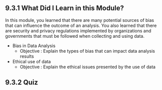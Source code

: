 ## 9.3.1 What Did I Learn in this Module?
In this module, you learned that there are many potential sources of bias that can influence the outcome of an analysis. You also learned that there are security and privacy regulations implemented by organizations and governments that must be followed when collecting and using data.

- Bias in Data Analysis
    - Objective : Explain the types of bias that can impact data analysis results
- Ethical use of data
    - Objective : Explain the ethical issues presented by the use of data

## 9.3.2 Quiz

<br/>